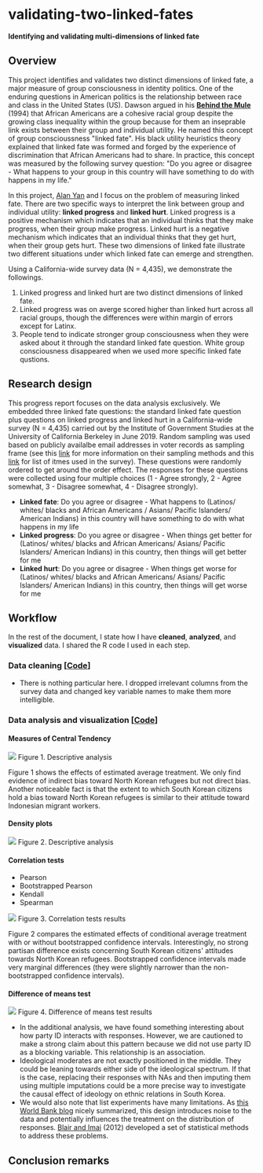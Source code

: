 # validating-two-linked-fates

**Identifying and validating multi-dimensions of linked fate**

## Overview

This project identifies and validates two distinct dimensions of linked fate, a major measure of group consciousness in identity politics. One of the enduring questions in American politics is the relationship between race and class in the United States (US). Dawson argued in his **[Behind the Mule](https://books.google.com/books?hl=en&lr=&id=0-I9DwAAQBAJ&oi=fnd&pg=PP11&ots=sEoMI1VStP&sig=NLmBqid3hZa2GKO1lpMvSPdYTQo#v=onepage&q&f=false)** (1994) that African Americans are a cohesive racial group despite the growing class inequality within the group because for them an inseprable link exists between their group and individual utility. He named this concept of group conscioussness "linked fate". His black utility heuristics theory explained that linked fate was formed and forged by the experience of discrimination that African Americans had to share. In practice, this concept was measured by the following survey question: "Do you agree or disagree - What happens to your group in this country will have something to do with happens in my life."

In this project, [Alan Yan](https://politics.princeton.edu/people/alan-yan) and I focus on the problem of measuring linked fate. There are two specific ways to interpret the link between group and individual utility: **linked progress** and **linked hurt**. Linked progress is a positive mechanism which indicates that an individual thinks that they make progress, when their group make progress. Linked hurt is a negative mechanism which indicates that an individual thinks that they get hurt, when their group gets hurt. These two dimensions of linked fate illustrate two different situations under which linked fate can emerge and strengthen.

Using a California-wide survey data (N = 4,435), we demonstrate the followings.

1. Linked progress and linked hurt are two distinct dimensions of linked fate.
2. Linked progress was on averge scored higher than linked hurt across all racial groups, though the differences were within margin of errors except for Latinx.
3. People tend to indicate stronger group consciousness when they were asked about it through the standard linked fate question. White group consciousness disappeared when we used more specific linked fate qustions.


## Research design

This progress report focuses on the data analysis exclusively. We embedded three linked fate questions: the standard linked fate question plus questions on linked progress and linked hurt in a California-wide survey (N = 4,435) carried out by the Institute of Government Studies at the University of California Berkeley in June 2019. Random sampling was used based on publicly availalbe email addresses in voter records as sampling frame (see this [link](https://www.latimes.com/politics/la-na-pol-2020-how-poll-was-done-20190613-story.html) for more information on their sampling methods and this [link](https://sda.berkeley.edu/sdaweb/docs/IGS_2019_02/DOC/hcbkfx0.htm) for list of itmes used in the survey). These questions were randomly ordered to get around the order effect. The responses for these questions were collected using four multiple choices (1 - Agree strongly, 2 - Agree somewhat, 3 - Disagree somewhat, 4 - Disagree strongly).

- **Linked fate**: Do you agree or disagree - What happens to (Latinos/ whites/ blacks and African Americans / Asians/ Pacific Islanders/ American Indians) in this country will have something to do with what happens in my life
- **Linked progress**: Do you agree or disagree - When things get better for (Latinos/ whites/ blacks and African Americans/ Asians/ Pacific Islanders/ American Indians) in this country, then things will get better for me
- **Linked hurt**: Do you agree or disagree - When things get worse for (Latinos/ whites/ blacks and African Americans/ Asians/ Pacific Islanders/ American Indians) in this country, then things will get worse for me

## Workflow

In the rest of the document, I state how I have **cleaned**, **analyzed**, and **visualized** data. I shared the R code I used in each step.

### Data cleaning \[[Code](https://github.com/jaeyk/validating-two-linked-fates/blob/master/code/01_data_cleaning.Rmd)]

-   There is nothing particular here. I dropped irrelevant columns from the survey data and changed key variable names to make them more intelligible.

### Data analysis and visualization \[[Code](https://github.com/jaeyk/validating-two-linked-fates/blob/master/code/02_data_analysis.Rmd)]

#### Measures of Central Tendency

![](https://github.com/jaeyk/validating-two-linked-fates/blob/master/outputs/descriptive_stat_plot.png)
Figure 1. Descriptive analysis

Figure 1 shows the effects of estimated average treatment. We only find evidence of indirect bias toward North Korean refugees but not direct bias. Another noticeable fact is that the extent to which South Korean citizens hold a bias toward North Korean refugees is similar to their attitude toward Indonesian migrant workers.

#### Density plots

![](https://github.com/jaeyk/validating-two-linked-fates/blob/master/outputs/density_plot.png)
Figure 2. Descriptive analysis

#### Correlation tests

-   Pearson
-   Bootstrapped Pearson
-   Kendall
-   Spearman

![](https://github.com/jaeyk/validating-two-linked-fates/blob/master/outputs/cor_coeffs_plot.png)
Figure 3. Correlation tests results

Figure 2 compares the estimated effects of conditional average treatment with or without bootstrapped confidence intervals. Interestingly, no strong partisan difference exists concerning South Korean citizens' attitudes towards North Korean refugees. Bootstrapped confidence intervals made very marginal differences (they were slightly narrower than the non-bootstrapped confidence intervals).

#### Difference of means test

![](https://github.com/jaeyk/validating-two-linked-fates/blob/master/outputs/diff_in_means_plot.png)
Figure 4. Difference of means test results

-   In the additional analysis, we have found something interesting about how party ID interacts with responses. However, we are cautioned to make a strong claim about this pattern because we did not use party ID as a blocking variable. This relationship is an association.
-   Ideological moderates are not exactly positioned in the middle. They could be leaning towards either side of the ideological spectrum. If that is the case, replacing their responses with NAs and then imputing them using multiple imputations could be a more precise way to investigate the causal effect of ideology on ethnic relations in South Korea.
-   We would also note that list experiments have many limitations. As [this World Bank blog](https://dimewiki.worldbank.org/wiki/List_Experiments) nicely summarized, this design introduces noise to the data and potentially influences the treatment on the distribution of responses. [Blair and Imai](https://imai.fas.harvard.edu/research/files/listP.pdf) (2012) developed a set of statistical methods to address these problems.

## Conclusion remarks
